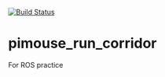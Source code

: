 [![Build Status](https://travis-ci.org/k-ashizawa913/pimouse_run_corridor.svg?branch=master)](https://travis-ci.org/k-ashizawa913/pimouse_run_corridor)

# pimouse_run_corridor
For ROS practice
